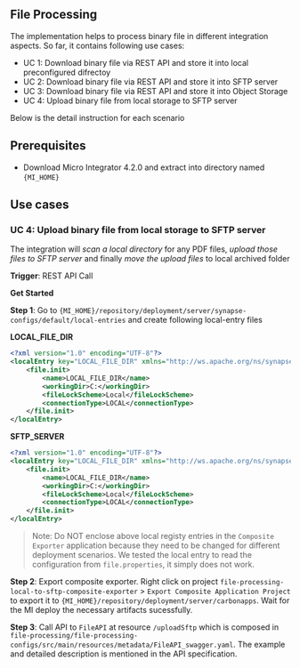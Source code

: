 ## File Processing

The implementation helps to process binary file in different integration aspects. So far, it contains following use cases:

- UC 1: Download binary file via REST API and store it into local preconfigured difrectoy
- UC 2: Download binary file via REST API and store it into SFTP server
- UC 3: Download binary file via REST API and store it into Object Storage
- UC 4: Upload binary file from local storage to SFTP server

Below is the detail instruction for each scenario

## Prerequisites

- Download Micro Integrator 4.2.0 and extract into directory named `{MI_HOME}`

## Use cases
### UC 4: Upload binary file from local storage to SFTP server
The integration will _scan a local directory_ for any PDF files, _upload those files to SFTP server_ and finally _move the upload files_ to local archived folder

__Trigger__: REST API Call

__Get Started__

__Step 1__: Go to `{MI_HOME}/repository/deployment/server/synapse-configs/default/local-entries` and create following local-entry files

__LOCAL_FILE_DIR__

```xml
<?xml version="1.0" encoding="UTF-8"?>
<localEntry key="LOCAL_FILE_DIR" xmlns="http://ws.apache.org/ns/synapse">
    <file.init>
        <name>LOCAL_FILE_DIR</name>
        <workingDir>C:</workingDir>
        <fileLockScheme>Local</fileLockScheme>
        <connectionType>LOCAL</connectionType>
    </file.init>
</localEntry>
```

__SFTP_SERVER__

```xml
<?xml version="1.0" encoding="UTF-8"?>
<localEntry key="LOCAL_FILE_DIR" xmlns="http://ws.apache.org/ns/synapse">
    <file.init>
        <name>LOCAL_FILE_DIR</name>
        <workingDir>C:</workingDir>
        <fileLockScheme>Local</fileLockScheme>
        <connectionType>LOCAL</connectionType>
    </file.init>
</localEntry>
```

> Note: Do NOT enclose above local registy entries in the `Composite Exporter` application because they need to be changed for different deployment scenarios. We tested the local entry to read the configuration from `file.properties`, it simply does not work.

__Step 2__: Export composite exporter. Right click on project `file-processing-local-to-sftp-composite-exporter` > `Export Composite Application Project` to export it to `{MI_HOME}/repository/deployment/server/carbonapps`. Wait for the MI deploy the necessary artifacts sucessfully.

__Step 3__: Call API to `FileAPI` at resource `/uploadSftp` which is composed in `file-processing/file-processing-configs/src/main/resources/metadata/FileAPI_swagger.yaml`. The example and detailed description is mentioned in the API specification.
